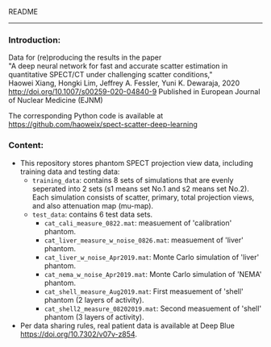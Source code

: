 README

------

### Introduction:

Data for (re)producing the results in the paper  
"A deep neural network for fast and accurate scatter estimation in quantitative SPECT/CT under challenging scatter conditions,"  
Haowei Xiang, Hongki Lim, Jeffrey A. Fessler, Yuni K. Dewaraja, 2020  
http://doi.org/10.1007/s00259-020-04840-9
Published in
European Journal of Nuclear Medicine (EJNM)

The corresponding Python code is available at
https://github.com/haoweix/spect-scatter-deep-learning

### Content:

- This repository stores phantom SPECT projection view data,
including training data and testing data:
  - ```training_data```: contains 8 sets of simulations that are evenly seperated into 2 sets
  (s1 means set No.1 and s2 means set No.2).
  Each simulation consists of scatter, primary, total projection views, and also attenuation map (mu-map). 
  - ```test_data```: contains 6 test data sets. 
    - ```cat_cali_measure_0822.mat```: measuement of 'calibration' phantom.
    - ```cat_liver_measure_w_noise_0826.mat```: measuement of 'liver' phantom.
    - ```cat_liver_w_noise_Apr2019.mat```: Monte Carlo simulation of 'liver' phantom.
    - ```cat_nema_w_noise_Apr2019.mat```: Monte Carlo simulation of 'NEMA' phantom.
    - ```cat_shell_measure_Aug2019.mat```: First measuement of 'shell' phantom (2 layers of activity).
    - ```cat_shell2_measure_08202019.mat```: Second measuement of 'shell' phantom (3 layers of activity).
- Per data sharing rules, real patient data is available at Deep Blue https://doi.org/10.7302/v07v-z854.

